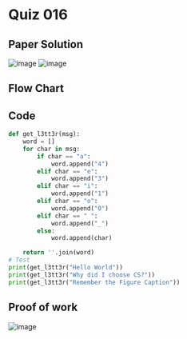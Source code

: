 # Quiz 016

## Paper Solution
![image](https://github.com/user-attachments/assets/a119eaae-d67c-4375-8b49-8a75c79d7f17)
![image](https://github.com/user-attachments/assets/a5cde70b-321b-44d4-8657-2b343411c8f6)

## Flow Chart
## Code
```.py
def get_l3tt3r(msg):
    word = []
    for char in msg:
        if char == "a":
            word.append("4")
        elif char == "e":
            word.append("3")
        elif char == "i":
            word.append("1")
        elif char == "o":
            word.append("0")
        elif char == " ":
            word.append("_")
        else:
            word.append(char)

    return ''.join(word)
# Test
print(get_l3tt3r("Hello World"))
print(get_l3tt3r("Why did I choose CS?"))
print(get_l3tt3r("Remember the Figure Caption"))

```
## Proof of work
![image](https://github.com/user-attachments/assets/365bf033-9b2f-4d94-b970-e14b415c18b2)


